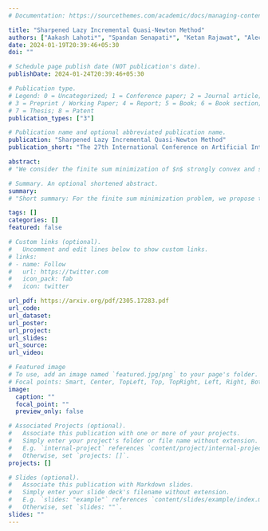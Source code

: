 ```yaml
---
# Documentation: https://sourcethemes.com/academic/docs/managing-content/

title: "Sharpened Lazy Incremental Quasi-Newton Method"
authors: ["Aakash Lahoti*", "Spandan Senapati*", "Ketan Rajawat", "Alec Koppel"]
date: 2024-01-19T20:39:46+05:30
doi: ""

# Schedule page publish date (NOT publication's date).
publishDate: 2024-01-24T20:39:46+05:30

# Publication type.
# Legend: 0 = Uncategorized; 1 = Conference paper; 2 = Journal article;
# 3 = Preprint / Working Paper; 4 = Report; 5 = Book; 6 = Book section;
# 7 = Thesis; 8 = Patent
publication_types: ["3"]

# Publication name and optional abbreviated publication name.
publication: "Sharpened Lazy Incremental Quasi-Newton Method"
publication_short: "The 27th International Conference on Artificial Intelligence and Statistics (AISTATS)"

abstract: 
# "We consider the finite sum minimization of $n$ strongly convex and smooth functions with Lipschitz continuous Hessians in $d$ dimensions. In many applications where such problems arise, including maximum likelihood estimation, empirical risk minimization, and unsupervised learning, the number of observations $n$ is large, and it becomes necessary to use incremental or stochastic algorithms whose per-iteration complexity is independent of $n$. Of these, the incremental/stochastic variants of the Newton method exhibit superlinear convergence, but incur a per-iteration complexity of $O(d ^ 3)$, which may be prohibitive in large-scale settings. On the other hand, the incremental Quasi-Newton method incurs a per-iteration complexity of $O(d ^ 2)$ but its superlinear convergence rate has only been characterized asymptotically. This work puts forth the Sharpened Lazy Incremental Quasi-Newton (SLIQN) method that achieves the best of both worlds: an explicit superlinear convergence rate with a per-iteration complexity of $O(d ^ 2)$. Building upon the recently proposed Sharpened Quasi-Newton method, the proposed incremental variant incorporates a hybrid update strategy incorporating both classic and greedy BFGS updates. The proposed lazy update rule distributes the computational complexity between the iterations, so as to enable a per-iteration complexity of $O(d ^ 2)$. Numerical tests demonstrate the superiority of SLIQN over all other incremental and stochastic Quasi-Newton variants."

# Summary. An optional shortened abstract.
summary: 
# "Short summary: For the finite sum minimization problem, we propose the sharpened lazy incremental quasi-newton (SLIQN) method which has a per-iteration complexity of $O(d ^ 2)$ and an explicit non-asymptotic superlinear convergence rate. To the best of our knowledge, SLIQN is the first algorithm with an $O(d ^ 2)$ complexity per-iteration and an explicit non-asymptotic rate."

tags: []
categories: []
featured: false

# Custom links (optional).
#   Uncomment and edit lines below to show custom links.
# links:
# - name: Follow
#   url: https://twitter.com
#   icon_pack: fab
#   icon: twitter

url_pdf: https://arxiv.org/pdf/2305.17283.pdf
url_code:
url_dataset:
url_poster:
url_project:
url_slides:
url_source:
url_video:

# Featured image
# To use, add an image named `featured.jpg/png` to your page's folder. 
# Focal points: Smart, Center, TopLeft, Top, TopRight, Left, Right, BottomLeft, Bottom, BottomRight.
image:
  caption: ""
  focal_point: ""
  preview_only: false

# Associated Projects (optional).
#   Associate this publication with one or more of your projects.
#   Simply enter your project's folder or file name without extension.
#   E.g. `internal-project` references `content/project/internal-project/index.md`.
#   Otherwise, set `projects: []`.
projects: []

# Slides (optional).
#   Associate this publication with Markdown slides.
#   Simply enter your slide deck's filename without extension.
#   E.g. `slides: "example"` references `content/slides/example/index.md`.
#   Otherwise, set `slides: ""`.
slides: ""
---
```


